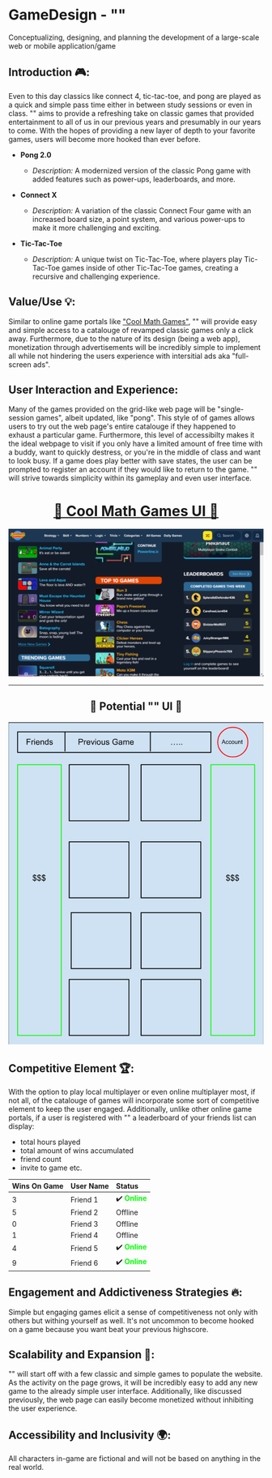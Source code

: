 # GameDesign - ""

Conceptualizing, designing, and planning the development of a large-scale web or mobile application/game

## Introduction 🎮:

Even to this day classics like connect 4, tic-tac-toe, and pong are played as a quick and simple pass time either in between study sessions or even in class. "" aims to provide a refreshing take on classic games that provided entertainment to all of us in our previous years and presumably in our years to come. With the hopes of providing a new layer of depth to your favorite games, users will become more hooked than ever before.

- **Pong 2.0**

  - _Description:_ A modernized version of the classic Pong game with added features such as power-ups, leaderboards, and more.

- **Connect X**

  - _Description:_ A variation of the classic Connect Four game with an increased board size, a point system, and various power-ups to make it more challenging and exciting.

- **Tic-Tac-Toe**
  - _Description:_ A unique twist on Tic-Tac-Toe, where players play Tic-Tac-Toe games inside of other Tic-Tac-Toe games, creating a recursive and challenging experience.

## Value/Use 💡:

Similar to online game portals like ["Cool Math Games"](https://www.coolmathgames.com), "" will provide easy and simple access to a catalouge of revamped classic games only a click away. Furthermore, due to the nature of its design (being a web app), monetization through advertisements will be incredibly simple to implement all while not hindering the users experience with intersitial ads aka "full-screen ads".

## User Interaction and Experience:

Many of the games provided on the grid-like web page will be "single-session games", albeit updated, like "pong". This style of of games allows users to try out the web page's entire catalouge if they happened to exhaust a particular game. Furthermore, this level of accessibilty makes it the ideal webpage to visit if you only have a limited amount of free time with a buddy, want to quickly destress, or you're in the middle of class and want to look busy. If a game does play better with save states, the user can be prompted to register an account if they would like to return to the game. "" will strive towards simplicity within its gameplay and even user interface.

<div align="center">
  <h1><a href="https://www.coolmathgames.com">🌟 Cool Math Games UI 🌟</a></h1>
</div>

![CoolMaths UI](images/coolmathgames.png)

---

<div align="center">
  <h2>🚀 Potential "" UI 🚀</h2>
</div>

![Template "" UI](images/template.png)

## Competitive Element 🏆:

With the option to play local multiplayer or even online multiplayer most, if not all, of the catalouge of games will incorporate some sort of competitive element to keep the user engaged. Additionally, unlike other online game portals, if a user is registered with "" a leaderboard of your friends list can display:

- total hours played
- total amount of wins accumulated
- friend count
- invite to game etc.

| Wins On Game | User Name | Status                                              |
| ---- | :-------- | :-------------------------------------------------- |
| 3    | Friend 1  | ✔️ **<span style="color: #00FF00;">Online</span>**  |
| 5    | Friend 2  | Offline                                             |
| 0    | Friend 3  | Offline                                             |
| 1    | Friend 4  | Offline                                             |
| 4    | Friend 5  | ✔️ **<span style="color:  #00FF00;">Online</span>** |
| 9    | Friend 6  | ✔️ **<span style="color:  #00FF00;">Online</span>** |

## Engagement and Addictiveness Strategies 🔥:

Simple but engaging games elicit a sense of competitiveness not only with others but withing yourself as well. It's not uncommon to become hooked on a game because you want beat your previous highscore.

## Scalability and Expansion 🌱:

"" will start off with a few classic and simple games to populate the website. As the activity on the page grows, it will be incredibly easy to add any new game to the already simple user interface. Additionally, like discussed previously, the web page can easily become monetized without inhibiting the user experience.

## Accessibility and Inclusivity 🌍:

All characters in-game are fictional and will not be based on anything in the real world.
